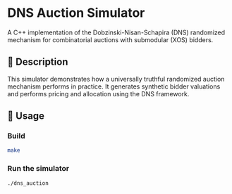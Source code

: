 # DNS Auction Simulator

A C++ implementation of the Dobzinski-Nisan-Schapira (DNS) randomized mechanism for combinatorial auctions with submodular (XOS) bidders.

## 🧠 Description

This simulator demonstrates how a universally truthful randomized auction mechanism performs in practice. It generates synthetic bidder valuations and performs pricing and allocation using the DNS framework.

## 🚀 Usage

### Build
```bash
make
```

### Run the simulator
```bash
./dns_auction
```
